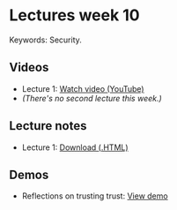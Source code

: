 # Lectures week 10

Keywords: Security.

## Videos

* Lecture 1: [Watch video (YouTube)](http://www.youtube.com/watch?v=pgNt_JKjUm4)
* *(There's no second lecture this week.)*

## Lecture notes

* Lecture 1: [Download (.HTML)](http://d2o9nyf4hwsci4.cloudfront.net/2012/fall/lectures/10/notes10m/notes10m.html)

## Demos

* Reflections on trusting trust: [View demo](http://cm.bell-labs.com/who/ken/trust.html)